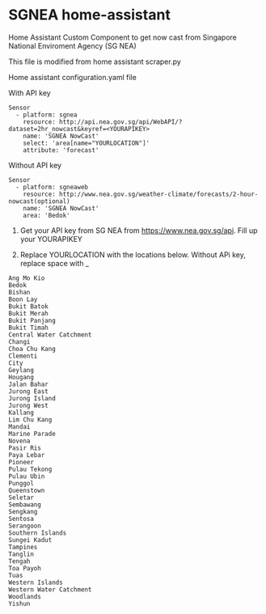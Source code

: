 # SGNEA home-assistant


Home Assistant Custom Component to get now cast from Singapore National Enviroment Agency (SG NEA)


This file is modified from home assistant scraper.py


Home assistant
configuration.yaml file

With API key
```
Sensor
  - platform: sgnea
    resource: http://api.nea.gov.sg/api/WebAPI/?dataset=2hr_nowcast&keyref=<YOURAPIKEY>
    name: 'SGNEA NowCast'
    select: 'area[name="YOURLOCATION"]'
    attribute: 'forecast'
```
Without API key
```
Sensor
  - platform: sgneaweb
    resource: http://www.nea.gov.sg/weather-climate/forecasts/2-hour-nowcast(optional)
    name: 'SGNEA NowCast'
    area: 'Bedok'
```


1. Get your API key from SG NEA from https://www.nea.gov.sg/api. Fill up your YOURAPIKEY

2. Replace YOURLOCATION with the locations below. Without APi key, replace space with _

```
Ang Mo Kio
Bedok
Bishan
Boon Lay
Bukit Batok
Bukit Merah
Bukit Panjang
Bukit Timah
Central Water Catchment
Changi
Choa Chu Kang
Clementi
City
Geylang
Hougang
Jalan Bahar
Jurong East
Jurong Island
Jurong West
Kallang
Lim Chu Kang
Mandai
Marine Parade
Novena
Pasir Ris
Paya Lebar
Pioneer
Pulau Tekong
Pulau Ubin
Punggol
Queenstown
Seletar
Sembawang
Sengkang
Sentosa
Serangoon
Southern Islands
Sungei Kadut
Tampines
Tanglin
Tengah
Toa Payoh
Tuas
Western Islands
Western Water Catchment
Woodlands
Yishun
```

